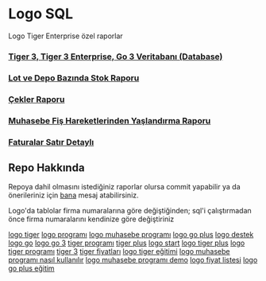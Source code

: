 # Logo SQL
Logo Tiger Enterprise özel raporlar

### [Tiger 3, Tiger 3 Enterprise, Go 3 Veritabanı (Database)](Tablo%20Açıklamaları)
### [Lot ve Depo Bazında Stok Raporu](https://github.com/ugurozpinar/logosql/blob/master/lot_depo_rapor.sql "Logo Tiger Enterprise özel rapor - Lot ve Depo Bazında Stok")
### [Çekler Raporu](https://github.com/ugurozpinar/logosql/blob/master/cekler.sql "Logo Muhasebe Programı Çekler Raporu")
### [Muhasebe Fiş Hareketlerinden Yaşlandırma Raporu](https://github.com/ugurozpinar/logosql/tree/master/Borc%20Yaslandirma "Logo Tiger Muhasebe Programı Borç Yaşlandırma")
### [Faturalar Satır Detaylı](https://github.com/ugurozpinar/Logo/tree/master/Faturalar%20Sat%C4%B1r%20Detayl%C4%B1 "Satır Bazında Fatura Detay İndirilecek KDV")


## Repo Hakkında
Repoya dahil olmasını istediğiniz raporlar olursa commit yapabilir ya da önerileriniz için [bana](https://facebook.com/ugurozpinar) mesaj atabilirsiniz.

Logo'da tablolar firma numaralarına göre değiştiğinden; sql'i çalıştırmadan önce firma numaralarını kendinize göre değiştiriniz



[logo tiger](https://github.com/ugurozpinar/logosql/ "logo tiger")
[logo programı](https://github.com/ugurozpinar/logosql/ "logo programı")
[logo muhasebe programı](https://github.com/ugurozpinar/logosql/ "logo muhasebe programı")
[logo go plus](https://github.com/ugurozpinar/logosql/ "logo go plus")
[logo destek](https://github.com/ugurozpinar/logosql/ "logo destek")
[logo go](https://github.com/ugurozpinar/logosql/ "logo go")
[logo go 3](https://github.com/ugurozpinar/logosql/ "logo go 3")
[tiger programı](https://github.com/ugurozpinar/logosql/ "tiger programı")
[tiger plus](https://github.com/ugurozpinar/logosql/ "tiger plus")
[logo start](https://github.com/ugurozpinar/logosql/ "logo start")
[logo tiger plus](https://github.com/ugurozpinar/logosql/ "logo tiger plus")
[logo tiger programı](https://github.com/ugurozpinar/logosql/ "logo tiger programı")
[tiger 3](https://github.com/ugurozpinar/logosql/ "tiger 3")
[tiger fiyatları](https://github.com/ugurozpinar/logosql/ "tiger fiyatları")
[logo tiger eğitimi](https://github.com/ugurozpinar/logosql/ "logo tiger eğitimi")
[logo muhasebe programı nasıl kullanılır](https://github.com/ugurozpinar/logosql/ "logo muhasebe programı nasıl kullanılır")
[logo muhasebe programı demo](https://github.com/ugurozpinar/logosql/ "logo muhasebe programı demo")
[logo fiyat listesi](https://github.com/ugurozpinar/logosql/ "logo fiyat listesi")
[logo go plus eğitim](https://github.com/ugurozpinar/logosql/ "logo go plus eğitim")
